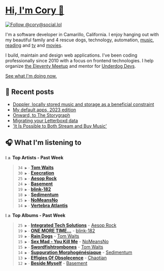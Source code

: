 # [Hi, I'm Cory 👋](https://coryd.dev)

[![Follow @cory@social.lol](https://img.shields.io/mastodon/follow/109606224363698309?domain=https%3A%2F%2Fsocial.lol&style=for-the-badge&logo=Mastodon&logoColor=white&labelColor=6364FF)](https://social.lol/@cory)

I'm a software developer in Camarillo, California. I enjoy hanging out with my beautiful family and 4 rescue dogs, technology, automation, [music](https://music.apple.com/profile/cdransf), [reading](https://app.thestorygraph.com/profile/coryd) and [tv](https://trakt.tv/users/cdransf) and [movies](https://trakt.tv/users/cdransf).

I build, maintain and design web applications. I've been coding professionally since 2010 with a focus on frontend technologies. I help organize [the Eleventy Meetup](https://11tymeetup.dev/) and mentor for [Underdog Devs](https://www.underdogdevs.org/).

[See what I'm doing now.](https://coryd.dev/now)

## 📝 Recent posts

<!-- BLOGPOSTS:START -->
- [Doppler, locally stored music and storage as a beneficial constraint](https://coryd.dev/posts/2023/locally-stored-music-and-storage-as-a-meaningful-constraint/)
- [My default apps, 2023 edition](https://coryd.dev/posts/2023/default-apps-2023/)
- [Onward, to The Storygraph](https://coryd.dev/posts/2023/onward-to-the-storygraph/)
- [Migrating your Letterboxd data](https://coryd.dev/posts/2023/migrating-your-letterboxd-data/)
- ['It Is Possible to Both Stream and Buy Music'](https://coryd.dev/posts/2023/it-is-possible-to-both-stream-and-buy-music/)
<!-- BLOGPOSTS:END -->

## 🎧 What I'm listening to

<!--START_LASTFM_ARTISTS:{"period": "7day", "rows": 8}-->
<a href="https://last.fm" target="_blank"><img src="https://user-images.githubusercontent.com/17434202/215290617-e793598d-d7c9-428f-9975-156db1ba89cc.svg" alt="Last.fm Logo" width="18" height="13"/></a> **Top Artists - Past Week**

> `34 ▶️` ∙ **[Tom Waits](https://www.last.fm/music/Tom+Waits)**<br/>
> `30 ▶️` ∙ **[Execration](https://www.last.fm/music/Execration)**<br/>
> `25 ▶️` ∙ **[Aesop Rock](https://www.last.fm/music/Aesop+Rock)**<br/>
> `24 ▶️` ∙ **[Basement](https://www.last.fm/music/Basement)**<br/>
> `19 ▶️` ∙ **[blink-182](https://www.last.fm/music/blink-182)**<br/>
> `18 ▶️` ∙ **[Sedimentum](https://www.last.fm/music/Sedimentum)**<br/>
> `15 ▶️` ∙ **[NoMeansNo](https://www.last.fm/music/NoMeansNo)**<br/>
> `14 ▶️` ∙ **[Vertebra Atlantis](https://www.last.fm/music/Vertebra+Atlantis)**<br/>
<!--END_LASTFM_ARTISTS-->

<!--START_LASTFM_ALBUMS:{"period": "7day", "rows": 8}-->
<a href="https://last.fm" target="_blank"><img src="https://user-images.githubusercontent.com/17434202/215290617-e793598d-d7c9-428f-9975-156db1ba89cc.svg" alt="Last.fm Logo" width="18" height="13"/></a> **Top Albums - Past Week**

> `25 ▶️` ∙ **[Integrated Tech Solutions](https://www.last.fm/music/Aesop+Rock/Integrated+Tech+Solutions)** - [Aesop Rock](https://www.last.fm/music/Aesop+Rock)<br/>
> `19 ▶️` ∙ **[ONE MORE TIME...](https://www.last.fm/music/blink-182/ONE+MORE+TIME...)** - [blink-182](https://www.last.fm/music/blink-182)<br/>
> `19 ▶️` ∙ **[Rain Dogs](https://www.last.fm/music/Tom+Waits/Rain+Dogs)** - [Tom Waits](https://www.last.fm/music/Tom+Waits)<br/>
> `15 ▶️` ∙ **[Sex Mad - You Kill Me](https://www.last.fm/music/NoMeansNo/Sex+Mad+-+You+Kill+Me)** - [NoMeansNo](https://www.last.fm/music/NoMeansNo)<br/>
> `15 ▶️` ∙ **[Swordfishtrombones](https://www.last.fm/music/Tom+Waits/Swordfishtrombones)** - [Tom Waits](https://www.last.fm/music/Tom+Waits)<br/>
> `14 ▶️` ∙ **[Suppuration Morphogénésiaque](https://www.last.fm/music/Sedimentum/Suppuration+Morphog%C3%A9n%C3%A9siaque)** - [Sedimentum](https://www.last.fm/music/Sedimentum)<br/>
> `13 ▶️` ∙ **[Effigies Of Obsolecence](https://www.last.fm/music/Chaotian/Effigies+Of+Obsolecence)** - [Chaotian](https://www.last.fm/music/Chaotian)<br/>
> `12 ▶️` ∙ **[Beside Myself](https://www.last.fm/music/Basement/Beside+Myself)** - [Basement](https://www.last.fm/music/Basement)<br/>
<!--END_LASTFM_ALBUMS-->
